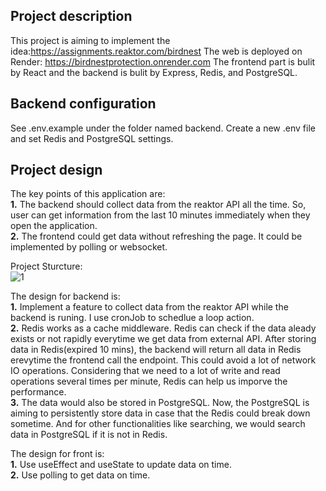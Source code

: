## Project description
This project is aiming to implement the idea:https://assignments.reaktor.com/birdnest
The web is deployed on Render: https://birdnestprotection.onrender.com
The frontend part is bulit by React and the backend is bulit by Express, Redis, and PostgreSQL.

## Backend configuration  
See .env.example under the folder named backend. Create a new .env file and set Redis and PostgreSQL settings.

## Project design
The key points of this application are:  
**1.** The backend should collect data from the reaktor API all the time. So, user can get information from the last 10 minutes immediately when they open the application.  
**2.** The frontend could get data without refreshing the page. It could be implemented by polling or websocket.

Project Sturcture:  
![1](https://user-images.githubusercontent.com/70991730/210434519-57144a14-1942-4240-a331-791f54c2e505.PNG)

The design for backend is:  
**1.** Implement a feature to collect data from the reaktor API while the backend is runing. I use cronJob to schedlue a loop action.  
**2.** Redis works as a cache middleware. Redis can check if the data aleady exists or not rapidly everytime we get data from external API. After storing data in Redis(expired 10 mins), the backend will return all data in Redis erevytime the frontend call the endpoint. This could avoid a lot of network IO operations. Considering that we need to a lot of write and read operations several times per minute, Redis can help us imporve the performance.  
**3.** The data would also be stored in PostgreSQL. Now, the PostgreSQL is aiming to persistently store data in case that the Redis could break down sometime. And for other functionalities like searching, we would search data in PostgreSQL if it is not in Redis.

The design for front is:  
**1.** Use useEffect and useState to update data on time.  
**2.** Use polling to get data on time.
